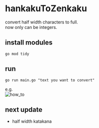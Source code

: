 # hankakuToZenkaku
convert half width characters to full.  
now only can be integers.  

## install modules
```shell
go mod tidy
```

## run
```shell
go run main.go "text you want to convert"
```

e.g.  
![how_to](https://user-images.githubusercontent.com/89492608/160135493-4a2c007e-104e-48e7-a474-29eeb2602137.gif)


## next update
- half width katakana
